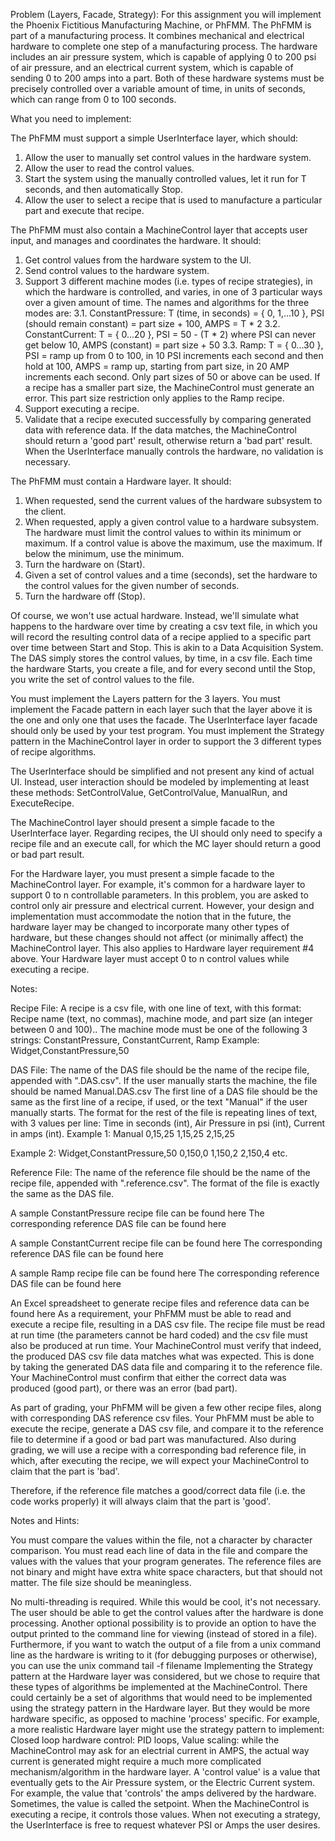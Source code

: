 Problem (Layers, Facade, Strategy): For this assignment you will implement the Phoenix Fictitious Manufacturing Machine, or PhFMM. The PhFMM is part of a manufacturing process. It combines mechanical and electrical hardware to complete one step of a manufacturing process. The hardware includes an air pressure system, which is capable of applying 0 to 200 psi of air pressure, and an electrical current system, which is capable of sending 0 to 200 amps into a part. Both of these hardware systems must be precisely controlled over a variable amount of time, in units of seconds, which can range from 0 to 100 seconds.

What you need to implement:

The PhFMM must support a simple UserInterface layer, which should:
1. Allow the user to manually set control values in the hardware system.
2. Allow the user to read the control values. 
3. Start the system using the manually controlled values, let it run for T seconds, and then automatically Stop.
4. Allow the user to select a recipe that is used to manufacture a particular part and execute that recipe.

The PhFMM must also contain a MachineControl layer that accepts user input, and manages and coordinates the hardware. It should:
1. Get control values from the hardware system to the UI.
2. Send control values to the hardware system.
3. Support 3 different machine modes (i.e. types of recipe strategies), in which the hardware is controlled, and varies, in one of 3 particular ways over a given amount of time. The names and algorithms for the three modes are:
3.1. ConstantPressure: T (time, in seconds) = { 0, 1,...10 }, PSI (should remain constant) = part size + 100, AMPS = T * 2
3.2. ConstantCurrent: T = { 0...20 }, PSI = 50 - (T * 2) where PSI can never get below 10, AMPS (constant) = part size + 50
3.3. Ramp: T = { 0...30 }, PSI = ramp up from 0 to 100, in 10 PSI increments each second and then hold at 100,  AMPS = ramp up, starting from part size, in 20 AMP increments each second. Only part sizes of 50 or above can be used. If a recipe has a smaller part size, the MachineControl must generate an error. This part size restriction only applies to the Ramp recipe.
4. Support executing a recipe.
5. Validate that a recipe executed successfully by comparing generated data with reference data. If the data matches, the MachineControl should return a 'good part' result, otherwise return a 'bad part' result.  When the UserInterface manually controls the hardware, no validation is necessary.

The PhFMM must contain a Hardware layer. It should:
1. When requested, send the current values of the hardware subsystem to the client.
2. When requested, apply a given control value to a hardware subsystem. The hardware must limit the control values to within its minimum or maximum. If a control value is above the maximum, use the maximum. If below the minimum, use the minimum.
3. Turn the hardware on (Start).
4. Given a set of control values and a time (seconds), set the hardware to the control values for the given number of seconds.
5. Turn the hardware off (Stop).

Of course, we won't use actual hardware. Instead, we'll simulate what happens to the hardware over time by creating a csv text file, in which you will record the resulting control data of a recipe applied to a specific part over time between Start and Stop. This is akin to a Data Acquisition System. The DAS simply stores the control values, by time, in a csv file. Each time the hardware Starts, you create a file, and for every second until the Stop, you write the set of control values to the file.

You must implement the Layers pattern for the 3 layers. You must implement the Facade pattern in each layer such that the layer above it is the one and only one that uses the facade. The UserInterface layer facade should only be used by your test program. You must implement the Strategy pattern in the MachineControl layer in order to support the 3 different types of recipe algorithms.

The UserInterface should be simplified and not present any kind of actual UI. Instead, user interaction should be modeled by implementing at least these methods: SetControlValue, GetControlValue, ManualRun, and ExecuteRecipe.

The MachineControl layer should present a simple facade to the UserInterface layer. Regarding recipes, the UI should only need to specify a recipe file and an execute call, for which the MC layer should return a good or bad part result.

For the Hardware layer, you must present a simple facade to the MachineControl layer. For example, it's common for a hardware layer to support 0 to n controllable parameters. In this problem, you are asked to control only air pressure and electrical current. However, your design and implementation must accommodate the notion that in the future, the hardware layer may be changed to incorporate many other types of hardware, but these changes should not affect (or minimally affect) the MachineControl layer. This also applies to Hardware layer requirement #4 above. Your Hardware layer must accept 0 to n control values while executing a recipe.

Notes:

Recipe File:
A recipe is a csv file, with one line of text, with this format:
Recipe name (text, no commas), machine mode, and part size (an integer between 0 and 100)..
The machine mode must be one of the following 3 strings: ConstantPressure, ConstantCurrent, Ramp
Example:
Widget,ConstantPressure,50

DAS File:
The name of the DAS file should be the name of the recipe file, appended with ".DAS.csv".  If the user manually starts the machine, the file should be named Manual.DAS.csv
The first line of a DAS file should be the same as the first line of a recipe, if used, or the text "Manual" if the user manually starts.
The format for the rest of the file is repeating lines of text, with 3 values per line:
Time in seconds (int), Air Pressure in psi (int), Current in amps (int).
Example 1:
Manual
0,15,25
1,15,25
2,15,25

Example 2:
Widget,ConstantPressure,50
0,150,0
1,150,2
2,150,4
etc.

Reference File:
The name of the reference file should be the name of the recipe file, appended with ".reference.csv". 
The format of the file is exactly the same as the DAS file.

A sample ConstantPressure recipe file can be found here
The corresponding reference DAS file can be found here

A sample ConstantCurrent recipe file can be found here
The corresponding reference DAS file can be found here

A sample Ramp recipe file can be found here
The corresponding reference DAS file can be found here

An Excel spreadsheet to generate recipe files and reference data can be found here
As a requirement, your PhFMM must be able to read and execute a recipe file, resulting in a DAS csv file. The recipe file must be read at run time (the parameters cannot be hard coded) and the csv file must also be produced at run time. Your MachineControl must verify that indeed, the produced DAS csv file data matches what was expected. This is done by taking the generated DAS data file and comparing it to the reference file. Your MachineControl must confirm that either the correct data was produced (good part), or there was an error (bad part).

As part of grading, your PhFMM will be given a few other recipe files, along with corresponding DAS reference csv files. Your PhFMM must be able to execute the recipe, generate a DAS csv file, and compare it to the reference file to determine if a good or bad part was manufactured. Also during grading, we will use a recipe with a corresponding bad reference file, in which, after executing the recipe, we will expect your MachineControl to claim that the part is 'bad'.

Therefore, if the reference file matches a good/correct data file (i.e. the code works properly) it will always claim that the part is 'good'.


Notes and Hints:

You must compare the values within the file, not a character by character comparison. You must read each line of data in the file and compare the values with the values that your program generates. The reference files are not binary and might have extra white space characters, but that should not matter. The file size should be meaningless.

No multi-threading is required. While this would be cool, it's not necessary. The user should be able to get the control values after the hardware is done processing. Another optional possibility is to provide an option to have the output printed to the command line for viewing (instead of stored in a file). Furthermore, if you want to watch the output of a file from a unix command line as the hardware is writing to it (for debugging purposes or otherwise), you can use the unix command
tail -f filename
Implementing the Strategy pattern at the Hardware layer was considered, but we chose to require that these types of algorithms be implemented at the MachineControl.
There could certainly be a set of algorithms that would need to be implemented using the strategy pattern in the Hardware layer. But they would be more hardware specific, as opposed to machine 'process' specific. For example, a more realistic Hardware layer might use the strategy pattern to implement:
Closed loop hardware control: PID loops,
Value scaling: while the MachineControl may ask for an electrial current in AMPS, the actual way current is generated might require a much more complicated mechanism/algorithm in the hardware layer.
A 'control value' is a value that eventually gets to the Air Pressure system, or the Electric Current system. For example, the value that 'controls' the amps delivered by the hardware. Sometimes, the value is called the setpoint.
When the MachineControl is executing a recipe, it controls those values. When not executing a strategy, the UserInterface is free to request whatever PSI or Amps the user desires.
